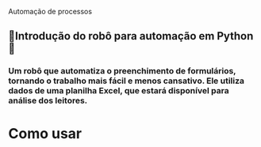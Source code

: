 Automação de processos
## 🤖Introdução do robô para automação em Python🤖
### Um robô que automatiza o preenchimento de formulários, tornando o trabalho mais fácil e menos cansativo. Ele utiliza dados de uma planilha Excel, que estará disponível para análise dos leitores.
# Como usar
